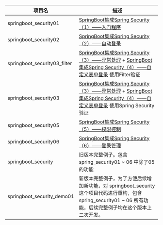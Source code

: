 | 项目名                       | 描述                                                         |
| ---------------------------- | ------------------------------------------------------------ |
| springboot_security01        | [SpringBoot集成Spring Security（1）——入门程序](https://blog.csdn.net/yuanlaijike/article/details/80249235) |
| springboot_security02        | [SpringBoot集成Spring Security（2）——自动登录](https://blog.csdn.net/yuanlaijike/article/details/80249869) |
| springboot_security03_filter | [SpringBoot集成Spring Security（3）——异常处理](https://blog.csdn.net/yuanlaijike/article/details/80250389) + [SpringBoot集成Spring Security（4）——自定义表单登录](https://blog.csdn.net/yuanlaijike/article/details/80253922) 使用Filter验证 |
| springboot_security03        | [SpringBoot集成Spring Security（3）——异常处理](https://blog.csdn.net/yuanlaijike/article/details/80250389) + [SpringBoot集成Spring Security（4）——自定义表单登录](https://blog.csdn.net/yuanlaijike/article/details/80253922) 使用Spring Security验证 |
| springboot_security05        | [SpringBoot集成Spring Security（5）——权限控制](https://blog.csdn.net/yuanlaijike/article/details/80327880) |
| springboot_security06        | [SpringBoot集成Spring Security（6）——登录管理](https://blog.csdn.net/yuanlaijike/article/details/84638745) |
| springboot_security          | 旧版本完整例子。包含 spring_security01 ~ 06 中除了05的功能 |
| springboot_security_demo01 | 新版本完整例子，为了方便后续增加新功能，对 springboot_security 这个项目代码进行重构，包含 spring_security01 ~ 06 所有功能，后续完整例子均在这个版本上二次开发。 |